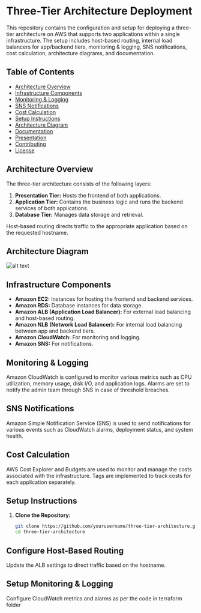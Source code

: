 # Three-Tier Architecture Deployment

This repository contains the configuration and setup for deploying a three-tier architecture on AWS that supports two applications within a single infrastructure. The setup includes host-based routing, internal load balancers for app/backend tiers, monitoring & logging, SNS notifications, cost calculation, architecture diagrams, and documentation.

## Table of Contents

- [Architecture Overview](#architecture-overview)
- [Infrastructure Components](#infrastructure-components)
- [Monitoring & Logging](#monitoring--logging)
- [SNS Notifications](#sns-notifications)
- [Cost Calculation](#cost-calculation)
- [Setup Instructions](#setup-instructions)
- [Architecture Diagram](#architecture-diagram)
- [Documentation](#documentation)
- [Presentation](#presentation)
- [Contributing](#contributing)
- [License](#license)

## Architecture Overview

The three-tier architecture consists of the following layers:
1. **Presentation Tier:** Hosts the frontend of both applications.
2. **Application Tier:** Contains the business logic and runs the backend services of both applications.
3. **Database Tier:** Manages data storage and retrieval.

Host-based routing directs traffic to the appropriate application based on the requested hostname.

## Architecture Diagram

![alt text](https://github.com/UjjwalBudha/MultiApp-Deployment-with-HostBased-Routing-in-Single-Infra/architecture.png)

## Infrastructure Components

- **Amazon EC2:** Instances for hosting the frontend and backend services.
- **Amazon RDS:** Database instances for data storage.
- **Amazon ALB (Application Load Balancer):** For external load balancing and host-based routing.
- **Amazon NLB (Network Load Balancer):** For internal load balancing between app and backend tiers.
- **Amazon CloudWatch:** For monitoring and logging.
- **Amazon SNS:** For notifications.

## Monitoring & Logging

Amazon CloudWatch is configured to monitor various metrics such as CPU utilization, memory usage, disk I/O, and application logs. Alarms are set to notify the admin team through SNS in case of threshold breaches.

## SNS Notifications

Amazon Simple Notification Service (SNS) is used to send notifications for various events such as CloudWatch alarms, deployment status, and system health.

## Cost Calculation

AWS Cost Explorer and Budgets are used to monitor and manage the costs associated with the infrastructure. Tags are implemented to track costs for each application separately.

## Setup Instructions

1. **Clone the Repository:**
   ```bash
   git clone https://github.com/yourusername/three-tier-architecture.git
   cd three-tier-architecture

## Configure Host-Based Routing

Update the ALB settings to direct traffic based on the hostname.

## Setup Monitoring & Logging

Configure CloudWatch metrics and alarms as per the code in terraform folder
